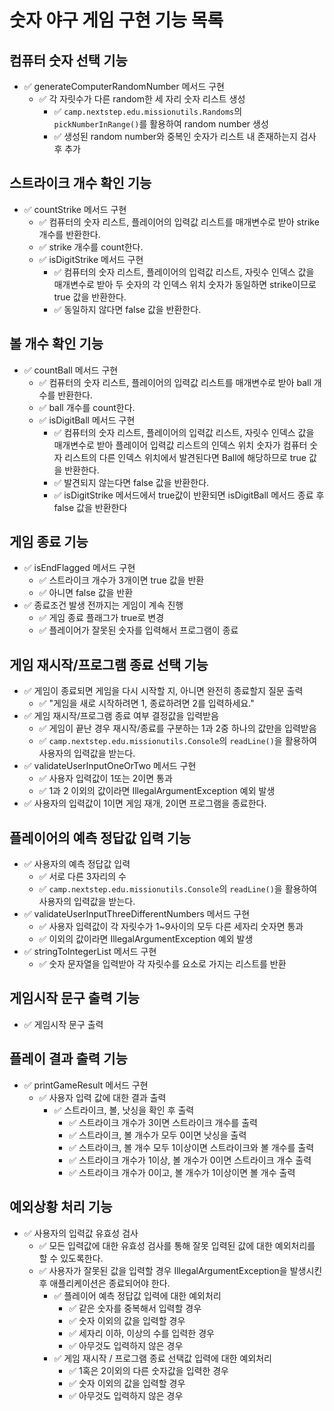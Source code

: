 # 숫자 야구 게임 구현 기능 목록 

## 컴퓨터 숫자 선택 기능
- ✅ generateComputerRandomNumber 메서드 구현
  - ✅ 각 자릿수가 다른 random한 세 자리 숫자 리스트 생성
    - ✅ `camp.nextstep.edu.missionutils.Randoms`의 `pickNumberInRange()`를 활용하여 random number 생성
    - ✅ 생성된 random number와 중복인 숫자가 리스트 내 존재하는지 검사 후 추가

## 스트라이크 개수 확인 기능
- ✅ countStrike 메서드 구현
  - ✅ 컴퓨터의 숫자 리스트, 플레이어의 입력값 리스트를 매개변수로 받아 strike 개수를 반환한다.
  - ✅ strike 개수를 count한다.
  - ✅ isDigitStrike 메서드 구현
    - ✅ 컴퓨터의 숫자 리스트, 플레이어의 입력값 리스트, 자릿수 인덱스 값을 매개변수로 받아 두 숫자의 각 인덱스 위치 숫자가 동일하면 strike이므로 true 값을 반환한다.
    - ✅ 동일하지 않다면 false 값을 반환한다.

## 볼 개수 확인 기능
- ✅ countBall 메서드 구현
  - ✅ 컴퓨터의 숫자 리스트, 플레이어의 입력값 리스트를 매개변수로 받아 ball 개수를 반환한다.
  - ✅ ball 개수를 count한다.
  - ✅ isDigitBall 메서드 구현
    - ✅ 컴퓨터의 숫자 리스트, 플레이어의 입력값 리스트, 자릿수 인덱스 값을 매개변수로 받아 플레이어 입력값 리스트의 인덱스 위치 숫자가 컴퓨터 숫자 리스트의 다른 인덱스 위치에서 발견된다면 Ball에 해당하므로 true 값을 반환한다.
    - ✅ 발견되지 않는다면 false 값을 반환한다.
    - ✅ isDigitStrike 메서드에서 true값이 반환되면 isDigitBall 메서드 종료 후 false 값을 반환한다

## 게임 종료 기능
- ✅ isEndFlagged 메서드 구현
  - ✅ 스트라이크 개수가 3개이면 true 값을 반환
  - ✅ 아니면 false 값을 반환
- ✅ 종료조건 발생 전까지는 게임이 계속 진행
  - ✅ 게임 종료 플래그가 true로 변경
  - ✅ 플레이어가 잘못된 숫자를 입력해서 프로그램이 종료

## 게임 재시작/프로그램 종료 선택 기능
- ✅ 게임이 종료되면 게임을 다시 시작할 지, 아니면 완전히 종료할지 질문 출력
  - ✅ "게임을 새로 시작하려면 1, 종료하려면 2를 입력하세요."
- ✅ 게임 재시작/프로그램 종료 여부 결정값을 입력받음
  - ✅ 게임이 끝난 경우 재시작/종료를 구분하는 1과 2중 하나의 값만을 입력받음
  - ✅ `camp.nextstep.edu.missionutils.Console`의 `readLine()`을 활용하여 사용자의 입력값을 받는다.
- ✅ validateUserInputOneOrTwo 메서드 구현
  - ✅ 사용자 입력값이 1또는 2이면 통과
  - ✅ 1과 2 이외의 값이라면 IllegalArgumentException 예외 발생
- ✅ 사용자의 입력값이 1이면 게임 재개, 2이면 프로그램을 종료한다.

## 플레이어의 예측 정답값 입력 기능
- ✅ 사용자의 예측 정답값 입력
  - ✅ 서로 다른 3자리의 수
  - ✅ `camp.nextstep.edu.missionutils.Console`의 `readLine()`을 활용하여 사용자의 입력값을 받는다.
- ✅ validateUserInputThreeDifferentNumbers 메서드 구현
  - ✅ 사용자 입력값이 각 자릿수가 1~9사이의 모두 다른 세자리 숫자면 통과
  - ✅ 이외의 값이라면 IllegalArgumentException 예외 발생
- ✅ stringToIntegerList 메서드 구현
  - ✅ 숫자 문자열을 입력받아 각 자릿수를 요소로 가지는 리스트를 반환

## 게임시작 문구 출력 기능
- ✅ 게임시작 문구 출력

## 플레이 결과 출력 기능
- ✅ printGameResult 메서드 구현
  - ✅ 사용자 입력 값에 대한 결과 출력
    - ✅ 스트라이크, 볼, 낫싱을 확인 후 출력
      - ✅ 스트라이크 개수가 3이면 스트라이크 개수를 출력
      - ✅ 스트라이크, 볼 개수가 모두 0이면 낫싱을 출력
      - ✅ 스트라이크, 볼 개수 모두 1이상이면 스트라이크와 볼 개수를 출력
      - ✅ 스트라이크 개수가 1이상, 볼 개수가 0이면 스트라이크 개수 출력
      - ✅ 스트라이크 개수가 0이고, 볼 개수가 1이상이면 볼 개수 출력

## 예외상황 처리 기능
- ✅ 사용자의 입력값 유효성 검사
  - ✅ 모든 입력값에 대한 유효성 검사를 통해 잘못 입력된 값에 대한 예외처리를 할 수 있도록한다.
  - ✅ 사용자가 잘못된 값을 입력할 경우 IllegalArgumentException을 발생시킨 후 애플리케이션은 종료되어야 한다.
    - ✅ 플레이어 예측 정답값 입력에 대한 예외처리
      - ✅ 같은 숫자를 중복해서 입력할 경우
      - ✅ 숫자 이외의 값을 입력할 경우
      - ✅ 세자리 이하, 이상의 수를 입력한 경우
      - ✅ 아무것도 입력하지 않은 경우
    - ✅ 게임 재시작 / 프로그램 종료 선택값 입력에 대한 예외처리
      - ✅ 1혹은 2이외의 다른 숫자값을 입력한 경우
      - ✅ 숫자 이외의 값을 입력할 경우
      - ✅ 아무것도 입력하지 않은 경우